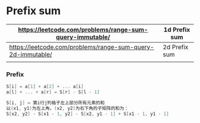 # Prefix sum

| https://leetcode.com/problems/range-sum-query-immutable/ | 1d Prefix sum |
| --- | --- |
| https://leetcode.com/problems/range-sum-query-2d-immutable/ | 2d Prefix sum |
|  |  |

### Prefix

```cpp
S[i] = a[1] + a[2] + ... a[i]
a[l] + ... + a[r] = S[r] - S[l - 1]

S[i, j] = 第i行j列格子左上部分所有元素的和
以(x1, y1)为左上角，(x2, y2)为右下角的子矩阵的和为：
S[x2, y2] - S[x1 - 1, y2] - S[x2, y1 - 1] + S[x1 - 1, y1 - 1]
```
